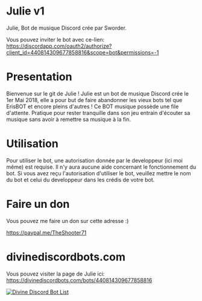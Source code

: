 # Julie v1

Julie, Bot de musique Discord crée par Sworder.

Vous pouvez inviter le bot avec ce-lien:
https://discordapp.com/oauth2/authorize?client_id=440814309677858816&scope=bot&permissions=-1

# Presentation
Bienvenue sur le git de Julie !
Julie est un bot de musique Discord crée le 1er Mai 2018, elle a pour but de faire abandonner les vieux bots tel que ErisBOT et encore pleins d'autres !
Ce BOT musique possède une file d'attente. Pratique pour rester tranquille dans son jeu entrain d'écouter sa musique sans avoir à remettre sa musique à la fin.

# Utilisation
Pour utiliser le bot, une autorisation donnée par le developpeur (ici moi même) est requise.
Il n'y aura aucune aide concernant le fonctionnement du bot.
Si vous avez reçu l'autorisation d'utiliser le bot, veuillez mettre le nom du bot et celui du developpeur dans les crédis de votre bot.

# Faire un don

Vous pouvez me faire un don sur cette adresse :)

https://paypal.me/TheShooter71  

# divinediscordbots.com 

Vous pouvez visiter la page de Julie ici: https://divinediscordbots.com/bots/440814309677858816

[![Divine Discord Bot List](https://divinediscordbots.com/api/widget/440814309677858816.svg)](https://divinediscordbots.com/bots/440814309677858816)
